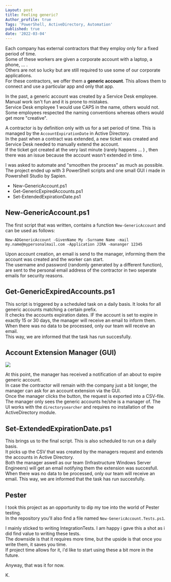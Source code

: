 ```yaml
---
Layout: post
title: Feeling generic?
Author_profile: true
Tags: 'PowerShell, ActiveDirectory, Automation'
published: true
date: '2022-03-04'
---
```


Each company has external contractors that they employ only for a fixed period of time.<br>
Some of these workers are given a corporate account with a laptop, a phone, ... .<br>
Others are not so lucky but are still required to use some of our corporate applications.<br>
For these contractors, we offer them a **generic account**. This allows them to connect and use a particular app and only that app.<br>

In the past, a generic account was created by a Service Desk employee. Manual work isn't fun and it is prone to mistakes.<br>
Service Desk employee 1 would use CAPS in the name, others would not.<br>
Some employees respected the naming conventions whereas others would get more "creative".<br>

A contractor is by definition only with us for a set period of time. This is managed by the `AccountExpirationDate` in Active Directory.<br>
In the past when a contract was extended, a new ticket was created and Service Desk needed to manually extend the account.<br>
If the ticket got created at the very last minute (rarely happens ... ) , then there was an issue because the account wasn't extended in time.<br>

I was asked to automate and "smoothen the process" as much as possible.<br>
The project ended up with 3 PowerShell scripts and one small GUI i made in Powershell Studio by Sapien.<br>

- New-GenericAccount.ps1
- Get-GenericExpiredAccounts.ps1
- Set-ExtendedExpirationDate.ps1


## New-GenericAccount.ps1 ##
The first script that was written, contains a function `New-GenericAccount` and can be used as follows:<br>

`New-ADGenericAccount -GivenName My -Surname Name -mail my.name@mypersonalmail.com -Application JIRA -mananger 12345`

Upon account creation, an email is send to the manager, informing them the account was created and the worker can start. <br>
The username and password (randomly generated by a different function), are sent to the personal email address of the contractor in two seperate emails for security reasons.

## Get-GenericExpiredAccounts.ps1 ##
This script is triggered by a scheduled task on a daily basis. It looks for all generic accounts matching a certain prefix. <br>
It checks the accounts expiration dates. IF the account is set to expire in exactly 15 or 30 days, the manager will receive an email to inform them. <br> 
When there was no data to be processed, only our team will receive an email. <br>
This way, we are informed that the task has run succesfully.

## Account Extension Manager (GUI) ##
![]({{site.baseurl}}/assets/images/FeelingGeneric/feelinggeneric1.png)

At this point, the manager has received a notification of an about to expire generic account. <br>
In case the contractor will remain with the company just a bit longer, the manager can ask for an account extension via the GUI. <br>
Once the manager clicks the button, the request is exported into a CSV-file. The manager only sees the generic accounts he/she is a manager of.
The UI works with the `directorysearcher` and requires no installation of the ActiveDirectory module.

## Set-ExtendedExpirationDate.ps1 ##
This brings us to the final script. This is also scheduled to run on a daily basis. <br>
It picks up the CSV that was created by the managers request and extends the accounts in Active Directory. <br>
Both the manager aswell as our team (Infrastructure Windows Server Engineers) will get an email notifying them the extension was succesfull. <br>
When there was no data to be processed, only our team will receive an email. This way, we are informed that the task has run succesfully. <br>

## Pester ##
I took this project as an opportunity to dip my toe into the world of Pester testing. <br> 
In the repository you'll also find a file named `New-GenericAccount.Tests.ps1`.

I mainly sticked to writing IntegrationTests. I am happy i gave this a shot as i did find value to writing these tests. <br>
The downside is that it requires more time, but the upside is that once you write them, it saves you time. <br>
If project time allows for it, i'd like to start using these a bit more in the future.<br>

Anyway, that was it for now.

K.
